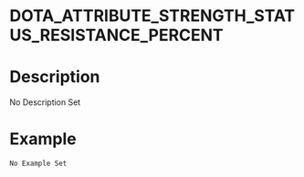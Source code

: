 # DOTA_ATTRIBUTE_STRENGTH_STATUS_RESISTANCE_PERCENT
# Description
No Description Set
# Example
```No Example Set```